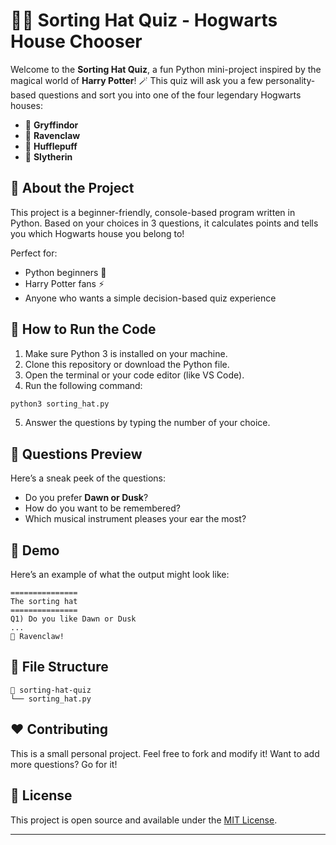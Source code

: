 

# 🧙‍♂️ Sorting Hat Quiz - Hogwarts House Chooser

Welcome to the **Sorting Hat Quiz**, a fun Python mini-project inspired by the magical world of **Harry Potter**! 🪄
This quiz will ask you a few personality-based questions and sort you into one of the four legendary Hogwarts houses:

* 🦁 **Gryffindor**
* 🦅 **Ravenclaw**
* 🦡 **Hufflepuff**
* 🐍 **Slytherin**

## 🎯 About the Project

This project is a beginner-friendly, console-based program written in Python. Based on your choices in 3 questions, it calculates points and tells you which Hogwarts house you belong to!

Perfect for:

* Python beginners 🐍
* Harry Potter fans ⚡
* Anyone who wants a simple decision-based quiz experience

## 🚀 How to Run the Code

1. Make sure Python 3 is installed on your machine.
2. Clone this repository or download the Python file.
3. Open the terminal or your code editor (like VS Code).
4. Run the following command:

```bash
python3 sorting_hat.py
```

5. Answer the questions by typing the number of your choice.

## 📝 Questions Preview

Here’s a sneak peek of the questions:

* Do you prefer **Dawn or Dusk**?
* How do you want to be remembered?
* Which musical instrument pleases your ear the most?

## 📸 Demo

Here’s an example of what the output might look like:

```
===============
The sorting hat
===============
Q1) Do you like Dawn or Dusk
...
🦅 Ravenclaw!
```

## 📂 File Structure

```
📁 sorting-hat-quiz
└── sorting_hat.py
```

## ❤️ Contributing

This is a small personal project. Feel free to fork and modify it!
Want to add more questions? Go for it!

## 📜 License

This project is open source and available under the [MIT License](LICENSE).

---

